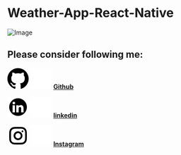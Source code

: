 # Weather-App-React-Native

![Image](https://cdn.dribbble.com/userupload/6958364/file/original-9ca93c2dd96a84d5364670135de826d4.png?resize=2048x1536)

## Please consider following me:


[![website](./img/github_light.svg)](https://www.linkedin.com/in/devero1394/#gh-light-mode-only)
[![website](./img/github_dark.svg)](https://www.linkedin.com/in/devero1394/#gh-dark-mode-only) [**Github**](https://github.com/deividcool)


[![website](./img/linkedin_light.svg)](https://www.linkedin.com/in/devero1394/#gh-light-mode-only)
[![website](./img/linkedin_dark.svg)](https://www.linkedin.com/in/devero1394/#gh-dark-mode-only) [**linkedin**](https://www.linkedin.com/in/devero1394)


[![website](./img/instagram_light.svg)](https://www.instagram.com/devero_1394/#gh-light-mode-only)
[![website](./img/instagram_dark.svg)](https://www.instagram.com/devero_1394/#gh-dark-mode-only) [**Instagram**](https://www.instagram.com/devero_1394)

